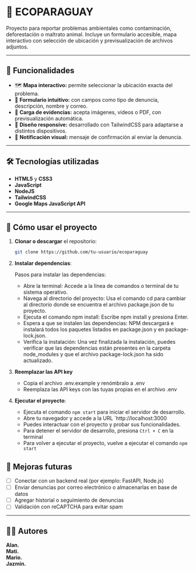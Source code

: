# 🌿 ECOPARAGUAY

Proyecto para reportar problemas ambientales como contaminación, deforestación o maltrato animal. Incluye un formulario accesible, mapa interactivo con selección de ubicación y previsualización de archivos adjuntos.

---

## 📌 Funcionalidades

* 🗺️ **Mapa interactivo:** permite seleccionar la ubicación exacta del problema.
* 📝 **Formulario intuitivo:** con campos como tipo de denuncia, descripción, nombre y correo.
* 📎 **Carga de evidencias:** acepta imágenes, videos o PDF, con previsualización automática.
* 🎨 **Diseño responsive:** desarrollado con TailwindCSS para adaptarse a distintos dispositivos.
* 🔔 **Notificación visual:** mensaje de confirmación al enviar la denuncia.

---

## 🛠️ Tecnologías utilizadas

* **HTML5** y **CSS3**
* **JavaScript**
* **NodeJS**
* **TailwindCSS**
* **Google Maps JavaScript API**

---

## 🚀 Cómo usar el proyecto

1. **Clonar o descargar** el repositorio:

   ```bash
   git clone https://github.com/tu-usuario/ecoparaguay
   
   ```
2. **Instalar dependencias**:

   Pasos para instalar las dependencias:
   - Abre la terminal: Accede a la línea de comandos o terminal de tu sistema operativo.
   - Navega al directorio del proyecto: Usa el comando cd para cambiar al directorio donde se encuentra el archivo package.json de tu proyecto. 
   - Ejecuta el comando npm install: Escribe npm install y presiona Enter. 
   - Espera a que se instalen las dependencias: NPM descargará e instalará todos los paquetes listados en package.json y en package-lock.json. 
   - Verifica la instalación: Una vez finalizada la instalación, puedes verificar que las dependencias están presentes en la carpeta node_modules y que el archivo package-lock.json ha sido actualizado. 

3. **Reemplazar las API key**

   - Copia el archivo .env.example y renómbralo a .env
   - Reemplaza las API keys con las tuyas propias en el archivo .env

4. **Ejecutar el proyecto**:

   - Ejecuta el comando `npm start` para iniciar el servidor de desarrollo.
   - Abre tu navegador y accede a la URL `http://localhost:3000
   - Puedes interactuar con el proyecto y probar sus funcionalidades.
   - Para detener el servidor de desarrollo, presiona `Ctrl + C` en la terminal
   - Para volver a ejecutar el proyecto, vuelve a ejecutar el comando `npm start`

## 🎯 Mejoras futuras

* [ ] Conectar con un backend real (por ejemplo: FastAPI, Node.js)
* [ ] Enviar denuncias por correo electrónico o almacenarlas en base de datos
* [ ] Agregar historial o seguimiento de denuncias
* [ ] Validación con reCAPTCHA para evitar spam

---

## 🙋‍♀️ Autores 

**Alan.**<br>
**Mati.**<br>
**Mario.**<br>
**Jazmin.**<br>
